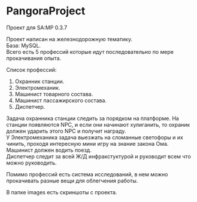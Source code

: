 # PangoraProject
Проект для SA:MP 0.3.7

Проект написан на железнодорожную тематику.\
База: MySQL.\
Всего есть 5 профессий которые идут последовательно по мере прокачивания опыта.

Список профессий:
1. Охранник станции.
2. Электромеханик.
3. Машинист товарного состава.
4. Машинист пассажирского состава.
5. Диспетчер.

Задача охранника станции следить за порядком на платформе. На станции появляются NPC, и если они начинают хулиганить, то охраник должен ударить этого NPC и получит награду.\
У Электромеханика задача выезжать на сломанные светофоры и их чинить, проходя интересную мини игру на знание закона Ома.\
Машинист должен водить поезд.\
Диспетчер следит за всей Ж/Д инфракстуктурой и руководит всем что можно руководить.

Помимо профессий есть система исследований, в нем можно прокачивать разные вещи для облегчения работы.

В папке images есть скриншоты с проекта.
